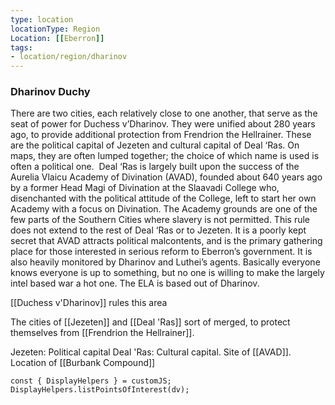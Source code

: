 ```yaml
---
type: location
locationType: Region
Location: [[Eberron]]
tags: 
- location/region/dharinov
---
```


### Dharinov Duchy

There are two cities, each relatively close to one another, that serve as the seat of power for Duchess v’Dharinov. They were unified about 280 years ago, to provide additional protection from Frendrion the Hellrainer. These are the political capital of Jezeten and cultural capital of Deal ‘Ras. On maps, they are often lumped together; the choice of which name is used is often a political one.  Deal ‘Ras is largely built upon the success of the Aurelia Vlaicu Academy of Divination (AVAD), founded about 640 years ago by a former Head Magi of Divination at the Slaavadi College who, disenchanted with the political attitude of the College, left to start her own Academy with a focus on Divination. The Academy grounds are one of the few parts of the Southern Cities where slavery is not permitted. This rule does not extend to the rest of Deal ‘Ras or to Jezeten. It is a poorly kept secret that AVAD attracts political malcontents, and is the primary gathering place for those interested in serious reform to Eberron’s government. It is also heavily monitored by Dharinov and Luthei’s agents. Basically everyone knows everyone is up to something, but no one is willing to make the largely intel based war a hot one. The ELA is based out of Dharinov.

[[Duchess v'Dharinov]] rules this area

The cities of [[Jezeten]] and [[Deal 'Ras]] sort of merged, to protect themselves from [[Frendrion the Hellrainer]]. 

Jezeten: Political capital
Deal 'Ras: Cultural capital. Site of [[AVAD]].
Location of [[Burbank Compound]]

```dataviewjs
const { DisplayHelpers } = customJS; DisplayHelpers.listPointsOfInterest(dv);
```
